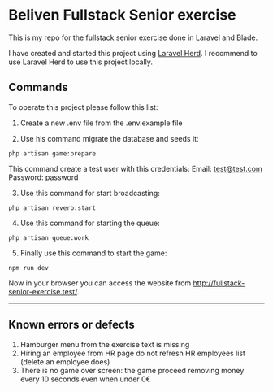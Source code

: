 # Beliven Fullstack Senior exercise

This is my repo for the fullstack senior exercise done in Laravel and Blade.

I have created and started this project using [Laravel Herd](https://herd.laravel.com/). I recommend to use Laravel Herd to use this project locally.

## Commands
To operate this project please follow this list:

1. Create a new .env file from the .env.example file

2. Use his command migrate the database and seeds it:
````
php artisan game:prepare
````

This command create a test user with this credentials:
Email: test@test.com
Password: password

3. Use this command for start broadcasting:
````
php artisan reverb:start
````

4. Use this command for starting the queue:
````
php artisan queue:work
````

5. Finally use this command to start the game:
````
npm run dev
````

Now in your browser you can access the website from http://fullstack-senior-exercise.test/.

___
## Known errors or defects
1. Hamburger menu from the exercise text is missing
2. Hiring an employee from HR page do not refresh HR employees list (delete an employee does)
3. There is no game over screen: the game proceed removing money every 10 seconds even when under 0€
